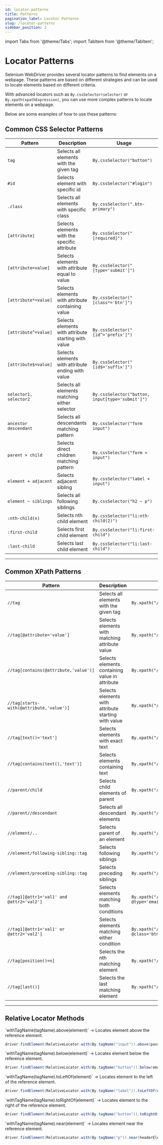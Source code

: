 ```yaml
---
id: locator-patterns
title: Patterns
pagination_label: Locator Patterns
slug: /locator-patterns
sidebar_position: 2
---
```


import Tabs from '@theme/Tabs';
import TabItem from '@theme/TabItem';

# Locator Patterns

Selenium WebDriver provides several locator patterns to find elements on a webpage. These patterns are based on different strategies and can be used to locate elements based on different criteria.

With advanced locators such as `By.cssSelector(selector)` or `By.xpath(xpathExpression)`, you can use more complex patterns to locate elements on a webpage.

Below are some examples of how to use these patterns:

## Common CSS Selector Patterns

| Pattern                | Description                                         | Usage                                            |
| ---------------------- | --------------------------------------------------- | ------------------------------------------------ |
| `tag`                  | Selects all elements with the given tag             | `By.cssSelector("button")`                       |
| `#id`                  | Selects element with specific id                    | `By.cssSelector("#login")`                       |
| `.class`               | Selects all elements with specific class            | `By.cssSelector(".btn-primary")`                 |
| `[attribute]`          | Selects elements with the specific attribute        | `By.cssSelector("[required]")`                   |
| `[attribute=value]`    | Selects elements with attribute equal to value      | `By.cssSelector("[type='submit']")`              |
| `[attribute*=value]`   | Selects elements with attribute containing value    | `By.cssSelector("[class*='btn']")`               |
| `[attribute^=value]`   | Selects elements with attribute starting with value | `By.cssSelector("[id^='prefix']")`               |
| `[attribute$=value]`   | Selects elements with attribute ending with value   | `By.cssSelector("[id$='suffix']")`               |
| `selector1, selector2` | Selects all elements matching either selector       | `By.cssSelector("button, input[type='submit']")` |
| `ancestor descendant`  | Selects all descendants matching pattern            | `By.cssSelector("form input")`                   |
| `parent > child`       | Selects direct children matching pattern            | `By.cssSelector("form > input")`                 |
| `element + adjacent`   | Selects adjacent sibling                            | `By.cssSelector("label + input")`                |
| `element ~ siblings`   | Selects all following siblings                      | `By.cssSelector("h2 ~ p")`                       |
| `:nth-child(n)`        | Selects nth child element                           | `By.cssSelector("li:nth-child(2)")`              |
| `:first-child`         | Selects first child element                         | `By.cssSelector("li:first-child")`               |
| `:last-child`          | Selects last child element                          | `By.cssSelector("li:last-child")`                |

---

## Common XPath Patterns

| Pattern                                   | Description                                         | Usage                                                          |
| ----------------------------------------- | --------------------------------------------------- | -------------------------------------------------------------- |
| `//tag`                                   | Selects all elements with the given tag             | `By.xpath("//button")`                                         |
| `//tag[@attribute='value']`               | Selects elements with matching attribute value      | `By.xpath("//input[@type='submit']")`                          |
| `//tag[contains(@attribute,'value')]`     | Selects elements containing value in attribute      | `By.xpath("//div[contains(@class,'container')]")`              |
| `//tag[starts-with(@attribute,'value')]`  | Selects elements with attribute starting with value | `By.xpath("//input[starts-with(@id,'prefix')]")`               |
| `//tag[text()='text']`                    | Selects elements with exact text                    | `By.xpath("//button[text()='Login']")`                         |
| `//tag[contains(text(),'text')]`          | Selects elements containing text                    | `By.xpath("//span[contains(text(),'Welcome')]")`               |
| `//parent/child`                          | Selects child elements of parent                    | `By.xpath("//form/input")`                                     |
| `//parent//descendant`                    | Selects all descendant elements                     | `By.xpath("//div//span")`                                      |
| `//element/..`                            | Selects parent of an element                        | `By.xpath("//input[@id='email']/..")`                          |
| `//element/following-sibling::tag`        | Selects following siblings                          | `By.xpath("//label/following-sibling::input")`                 |
| `//element/preceding-sibling::tag`        | Selects preceding siblings                          | `By.xpath("//input/preceding-sibling::label")`                 |
| `//tag1[@attr1='val1' and @attr2='val2']` | Selects elements matching both conditions           | `By.xpath("//input[@required and @type='email']")`             |
| `//tag1[@attr1='val1' or @attr2='val2']`  | Selects elements matching either condition          | `By.xpath("//button[@type='submit' or @class='btn-primary']")` |
| `//tag[position()=n]`                     | Selects the nth matching element                    | `By.xpath("//tr[position()=1]")`                               |
| `//tag[last()]`                           | Selects the last matching element                   | `By.xpath("//tr[last()]")`                                     |

---

## Relative Locator Methods

<Tabs>
<TabItem value="above" label="above">
`withTagName(tagName).above(element)` → Locates element above the reference element.

```java
driver.findElement(RelativeLocator.with(By.tagName("input")).above(passwordField));
```

</TabItem>
<TabItem value="below" label="below">
`withTagName(tagName).below(element)` → Locates element below the reference element.

```java
driver.findElement(RelativeLocator.with(By.tagName("button")).below(emailField));
```

</TabItem>
<TabItem value="toLeftOf" label="toLeftOf">
`withTagName(tagName).toLeftOf(element)` → Locates element to the left of the reference element.

```java
driver.findElement(RelativeLocator.with(By.tagName("label")).toLeftOf(emailField));
```

</TabItem>
<TabItem value="toRightOf" label="toRightOf">
`withTagName(tagName).toRightOf(element)` → Locates element to the right of the reference element.

```java
driver.findElement(RelativeLocator.with(By.tagName("button")).toRightOf(cancelButton));
```

</TabItem>
<TabItem value="near" label="near">
`withTagName(tagName).near(element)` → Locates element near the reference element.

```java
driver.findElement(RelativeLocator.with(By.tagName("p")).near(headerElement));
```

</TabItem>

</Tabs>
